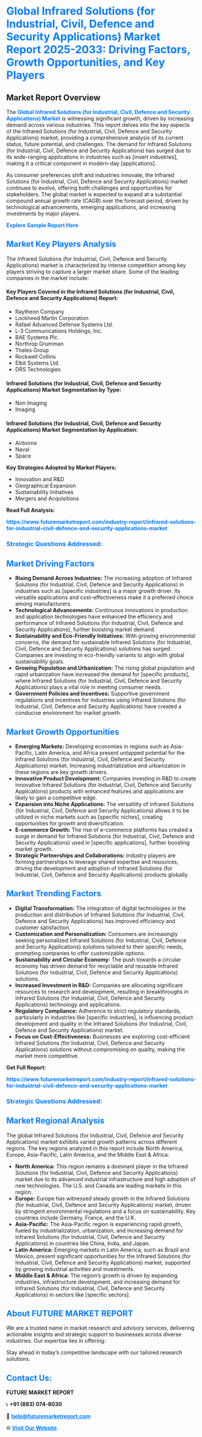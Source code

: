 <h1 style="color: #007BFF;">Global Infrared Solutions (for Industrial, Civil, Defence and Security Applications) Market Report 2025-2033: Driving Factors, Growth Opportunities, and Key Players</h1>

<section id="overview">
<h2>Market Report Overview</h2>
<p>The <a href="https://www.futuremarketreport.com/industry-report/infrared-solutions-for-industrial-civil-defence-and-security-applications-market" style="color: #007BFF; text-decoration: none;"><strong>Global Infrared Solutions (for Industrial, Civil, Defence and Security Applications) Market</strong></a> is witnessing significant growth, driven by increasing demand across various industries. This report delves into the key aspects of the Infrared Solutions (for Industrial, Civil, Defence and Security Applications) market, providing a comprehensive analysis of its current status, future potential, and challenges. The demand for Infrared Solutions (for Industrial, Civil, Defence and Security Applications) has surged due to its wide-ranging applications in industries such as [insert industries], making it a critical component in modern-day [applications].</p>
<p>As consumer preferences shift and industries innovate, the Infrared Solutions (for Industrial, Civil, Defence and Security Applications) market continues to evolve, offering both challenges and opportunities for stakeholders. The global market is expected to expand at a substantial compound annual growth rate (CAGR) over the forecast period, driven by technological advancements, emerging applications, and increasing investments by major players.</p>
</section>

<section id="overview">
<p><a href="https://www.futuremarketreport.com/request-sample/reportId=46586" style="color: #007BFF; text-decoration: none;"><strong>Explore Sample Report Here</strong></a></p>
</section>

<section id="key-players">
<h2 style="color: #007BFF;">Market Key Players Analysis</h2>
<p>The Infrared Solutions (for Industrial, Civil, Defence and Security Applications) market is characterized by intense competition among key players striving to capture a larger market share. Some of the leading companies in the market include:</p>
<h4>Key Players Covered in the Infrared Solutions (for Industrial, Civil, Defence and Security Applications) Report:</h4>
<ul><li>Raytheon Company</li><li>Lockheed Martin Corporation</li><li>Rafael Advanced Defense Systems Ltd.</li><li>L-3 Communications Holdings, Inc.</li><li>BAE Systems Plc.</li><li>Northrop Grumman</li><li>Thales Group</li><li>Rockwell Collins</li><li>Elbit Systems Ltd.</li><li>DRS Technologies</li></ul>
<h4>Infrared Solutions (for Industrial, Civil, Defence and Security Applications) Market Segmentation by Type:</h4>
<ul><li>Non Imaging</li><li>Imaging</li></ul>

<h4>Infrared Solutions (for Industrial, Civil, Defence and Security Applications) Market Segmentation by Application:</h4>
<ul><li>Airborne</li><li>Naval</li><li>Space</li></ul>
<p><strong>Key Strategies Adopted by Market Players:</strong></p>
<ul>
<li>Innovation and R&D</li>
<li>Geographical Expansion</li>
<li>Sustainability Initiatives</li>
<li>Mergers and Acquisitions</li>
</ul>
</section>

<section>
<p><strong>Read Full Analysis: </strong></p><a href="https://www.futuremarketreport.com/industry-report/infrared-solutions-for-industrial-civil-defence-and-security-applications-market" style="color: #007BFF; text-decoration: none;"><strong>https://www.futuremarketreport.com/industry-report/infrared-solutions-for-industrial-civil-defence-and-security-applications-market</strong></a>
<h3 style="color: #007BFF;">Strategic Questions Addressed:</h3>
</section>

<section id="driving-factors">
<h2 style="color: #007BFF;">Market Driving Factors</h2>
<ul>
<li><strong>Rising Demand Across Industries:</strong> The increasing adoption of Infrared Solutions (for Industrial, Civil, Defence and Security Applications) in industries such as [specific industries] is a major growth driver. Its versatile applications and cost-effectiveness make it a preferred choice among manufacturers.</li>
<li><strong>Technological Advancements:</strong> Continuous innovations in production and application technologies have enhanced the efficiency and performance of Infrared Solutions (for Industrial, Civil, Defence and Security Applications), further boosting market demand.</li>
<li><strong>Sustainability and Eco-Friendly Initiatives:</strong> With growing environmental concerns, the demand for sustainable Infrared Solutions (for Industrial, Civil, Defence and Security Applications) solutions has surged. Companies are investing in eco-friendly variants to align with global sustainability goals.</li>
<li><strong>Growing Population and Urbanization:</strong> The rising global population and rapid urbanization have increased the demand for [specific products], where Infrared Solutions (for Industrial, Civil, Defence and Security Applications) plays a vital role in meeting consumer needs.</li>
<li><strong>Government Policies and Incentives:</strong> Supportive government regulations and incentives for industries using Infrared Solutions (for Industrial, Civil, Defence and Security Applications) have created a conducive environment for market growth.</li>
</ul>
</section>

<section id="growth-opportunities">
<h2 style="color: #007BFF;">Market Growth Opportunities</h2>
<ul>
<li><strong>Emerging Markets:</strong> Developing economies in regions such as Asia-Pacific, Latin America, and Africa present untapped potential for the Infrared Solutions (for Industrial, Civil, Defence and Security Applications) market. Increasing industrialization and urbanization in these regions are key growth drivers.</li>
<li><strong>Innovative Product Development:</strong> Companies investing in R&D to create innovative Infrared Solutions (for Industrial, Civil, Defence and Security Applications) products with enhanced features and applications are likely to gain a competitive edge.</li>
<li><strong>Expansion into Niche Applications:</strong> The versatility of Infrared Solutions (for Industrial, Civil, Defence and Security Applications) allows it to be utilized in niche markets such as [specific niches], creating opportunities for growth and diversification.</li>
<li><strong>E-commerce Growth:</strong> The rise of e-commerce platforms has created a surge in demand for Infrared Solutions (for Industrial, Civil, Defence and Security Applications) used in [specific applications], further boosting market growth.</li>
<li><strong>Strategic Partnerships and Collaborations:</strong> Industry players are forming partnerships to leverage shared expertise and resources, driving the development and adoption of Infrared Solutions (for Industrial, Civil, Defence and Security Applications) products globally.</li>
</ul>
</section>

<section id="trending-factors">
<h2 style="color: #007BFF;">Market Trending Factors</h2>
<ul>
<li><strong>Digital Transformation:</strong> The integration of digital technologies in the production and distribution of Infrared Solutions (for Industrial, Civil, Defence and Security Applications) has improved efficiency and customer satisfaction.</li>
<li><strong>Customization and Personalization:</strong> Consumers are increasingly seeking personalized Infrared Solutions (for Industrial, Civil, Defence and Security Applications) solutions tailored to their specific needs, prompting companies to offer customizable options.</li>
<li><strong>Sustainability and Circular Economy:</strong> The push towards a circular economy has driven demand for recyclable and reusable Infrared Solutions (for Industrial, Civil, Defence and Security Applications) solutions.</li>
<li><strong>Increased Investment in R&D:</strong> Companies are allocating significant resources to research and development, resulting in breakthroughs in Infrared Solutions (for Industrial, Civil, Defence and Security Applications) technology and applications.</li>
<li><strong>Regulatory Compliance:</strong> Adherence to strict regulatory standards, particularly in industries like [specific industries], is influencing product development and quality in the Infrared Solutions (for Industrial, Civil, Defence and Security Applications) market.</li>
<li><strong>Focus on Cost-Effectiveness:</strong> Businesses are exploring cost-efficient Infrared Solutions (for Industrial, Civil, Defence and Security Applications) solutions without compromising on quality, making the market more competitive.</li>
</ul>
</section>

<section>
<p><strong>Get Full Report: </strong></p><a href="https://www.futuremarketreport.com/industry-report/infrared-solutions-for-industrial-civil-defence-and-security-applications-market" style="color: #007BFF; text-decoration: none;"><strong>https://www.futuremarketreport.com/industry-report/infrared-solutions-for-industrial-civil-defence-and-security-applications-market</strong></a>
<h3 style="color: #007BFF;">Strategic Questions Addressed:</h3>
</section>


<section id="regional-analysis">
<h2 style="color: #007BFF;">Market Regional Analysis</h2>
<p>The global Infrared Solutions (for Industrial, Civil, Defence and Security Applications) market exhibits varied growth patterns across different regions. The key regions analyzed in this report include North America, Europe, Asia-Pacific, Latin America, and the Middle East & Africa:</p>
<ul>
<li><strong>North America:</strong> This region remains a dominant player in the Infrared Solutions (for Industrial, Civil, Defence and Security Applications) market due to its advanced industrial infrastructure and high adoption of new technologies. The U.S. and Canada are leading markets in this region.</li>
<li><strong>Europe:</strong> Europe has witnessed steady growth in the Infrared Solutions (for Industrial, Civil, Defence and Security Applications) market, driven by stringent environmental regulations and a focus on sustainability. Key countries include Germany, France, and the U.K.</li>
<li><strong>Asia-Pacific:</strong> The Asia-Pacific region is experiencing rapid growth, fueled by industrialization, urbanization, and increasing demand for Infrared Solutions (for Industrial, Civil, Defence and Security Applications) in countries like China, India, and Japan.</li>
<li><strong>Latin America:</strong> Emerging markets in Latin America, such as Brazil and Mexico, present significant opportunities for the Infrared Solutions (for Industrial, Civil, Defence and Security Applications) market, supported by growing industrial activities and investments.</li>
<li><strong>Middle East & Africa:</strong> The region’s growth is driven by expanding industries, infrastructure development, and increasing demand for Infrared Solutions (for Industrial, Civil, Defence and Security Applications) in sectors like [specific sectors].</li>
</ul>
</section>

<footer>
<h2 style="color: #007BFF;">About FUTURE MARKET REPORT</h2>
<p>We are a trusted name in market research and advisory services, delivering actionable insights and strategic support to businesses across diverse industries. Our expertise lies in offering:</p>

<p>Stay ahead in today’s competitive landscape with our tailored research solutions.</p>

<h2 style="color: #007BFF;">Contact Us:</h2>
<p><strong>FUTURE MARKET REPORT</strong></p>
<p>📞 <strong>+91 (883) 074-8030</strong></p>
<p>📧 <strong><a href="mailto:help@futuremarketreport.com" style="color: #007BFF;">help@futuremarketreport.com</a></strong></p>
<p>🌐 <strong><a href="https://www.futuremarketreport.com/" style="color: #007BFF;">Visit Our Website</a></strong></p>
</footer>